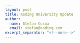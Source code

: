 ```yaml
---
layout: post
title: Koding University Update
author:
  name: Stefan Cosma
  email: stefan@koding.com
excerpt_separator: "<!--more-->"
---
```


